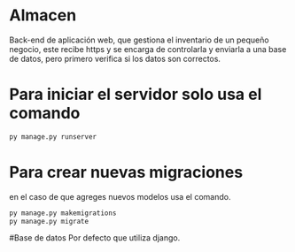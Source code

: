 # Almacen
Back-end de aplicación web, que gestiona el inventario de un pequeño negocio, este recibe https y se encarga de controlarla y enviarla a una base de datos, pero primero verifica si los datos son correctos.

#  Para iniciar el servidor solo usa el comando

```sh
py manage.py runserver
```

# Para crear nuevas migraciones 
 en el caso de que agreges nuevos modelos usa el comando.

```sh
py manage.py makemigrations
py manage.py migrate
```
#Base de datos
Por defecto que utiliza django.
